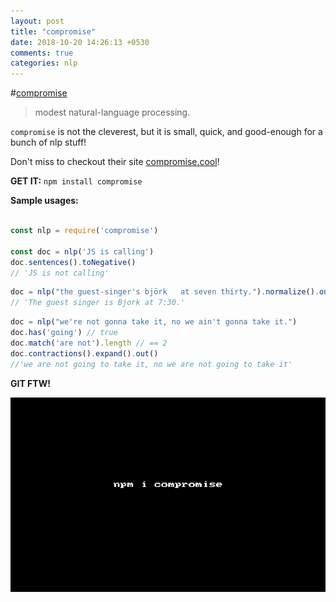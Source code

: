 ```yaml
---
layout: post
title: "compromise"
date: 2018-10-20 14:26:13 +0530
comments: true
categories: nlp
---
```


#[compromise](https://npm.im/compromise)
> modest natural-language processing.

`compromise` is not the cleverest, but it is small, quick, and good-enough for a bunch of nlp stuff!

Don't miss to checkout their site [compromise.cool](http://compromise.cool/)!

__GET IT:__ `npm install compromise`

__Sample usages:__

```js

const nlp = require('compromise')

const doc = nlp('JS is calling')
doc.sentences().toNegative()
// 'JS is not calling'

```

```js
doc = nlp("the guest-singer's björk   at seven thirty.").normalize().out('text')
// 'The guest singer is Bjork at 7:30.'
```

```js
doc = nlp("we're not gonna take it, no we ain't gonna take it.")
doc.has('going') // true
doc.match('are not').length // == 2
doc.contractions().expand().out()
//'we are not going to take it, no we are not going to take it'
```

__GIT FTW!__

![compromise.gif](/images/compromise/compromise.gif)